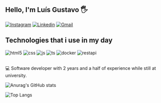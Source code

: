 ## Hello, I'm Luís Gustavo 🖐️


[![Instagram](https://img.shields.io/badge/Instagram-E4405F?style=for-the-badge&logo=instagram&logoColor=white)](https://www.instagram.com/luisgsampaio_/)
[![Linkedin](https://img.shields.io/badge/LinkedIn-0077B5?style=for-the-badge&logo=linkedin&logoColor=white)](https://www.linkedin.com/in/luís-gustavo-oliveira-sampaio-886196300/)
[![Gmail](https://img.shields.io/badge/Gmail-D14836?style=for-the-badge&logo=gmail&logoColor=white)](luisgosampaio@gmail.com)

## Technologies that i use in my day

<div style="display: inline_block">
  <img align="center" alt="html5" src="https://img.shields.io/badge/C-00599C?style=for-the-badge&logo=c&logoColor=white" />
  <img align="center" alt="css" src="https://img.shields.io/badge/Java-ED8B00?style=for-the-badge&logo=openjdk&logoColor=black" />
  <img align="center" alt="js" src="https://img.shields.io/badge/Spring-6DB33F?style=for-the-badge&logo=spring&logoColor=black" />
  <img align="center" alt="ts" src="https://img.shields.io/badge/MySQL-00000F?style=for-the-badge&logo=mysql&logoColor=white" />
  <img align="center" alt="docker" src="https://img.shields.io/badge/Docker-2496ED?style=for-the-badge&logo=docker&logoColor=white" />
  <img align="center" alt="restapi" src="https://img.shields.io/badge/REST%20API-000000?style=for-the-badge&logo=swagger&logoColor=white" />

</div><br/>

💻 Software developer with 2 years and a half of experience while still at university.

![Anurag's GitHub stats](https://github-readme-stats.vercel.app/api?username=Guga2111&show_icons=true&theme=dark)

![Top Langs](https://github-readme-stats.vercel.app/api/top-langs/?username=Guga2111&hide_progress=true)
